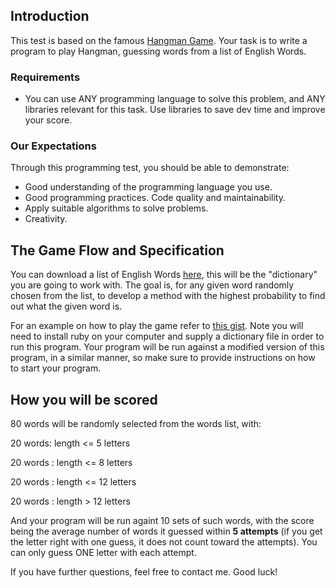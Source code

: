 Introduction
------------

This test is based on the famous [Hangman Game](http://en.wikipedia.org/wiki/Hangman_(game)).
Your task is to write a program to play Hangman, guessing words from a list of English Words.

### Requirements

* You can use ANY programming language to solve this problem, and ANY libraries relevant for this task. Use libraries to save dev time and improve your score.

### Our Expectations

Through this programming test, you should be able to demonstrate:

* Good understanding of the programming language you use.
* Good programming practices. Code quality and maintainability.
* Apply suitable algorithms to solve problems.
* Creativity.

The Game Flow and Specification
--------------------------------
You can download a list of English Words [here](http://dreamsteep.com/projects/the-english-open-word-list.html), this will be the "dictionary" you are going to work with. The goal is, for any given word randomly chosen from the list, to develop a method with the highest probability to find out what the given word is.

For an example on how to play the game refer to [this gist](https://gist.github.com/JDLeigh10/3029383#file-hangman-rb). Note you will need to install ruby on your computer and supply a dictionary file in order to run this program. Your program will be run against a modified version of this program, in a similar manner, so make sure to provide instructions on how to start your program.

How you will be scored
--------------------------------
80 words will be randomly selected from the words list, with:

20 words: length <= 5 letters

20 words : length <= 8 letters

20 words : length <= 12 letters

20 words : length > 12 letters

And your program will be run againt 10 sets of such words, with the score being the average number of words it guessed within **5 attempts** (if you get the letter right with one guess, it does not count toward the attempts). You can only guess ONE letter with each attempt.

If you have further questions, feel free to contact me. Good luck!